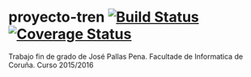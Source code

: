 # proyecto-tren [![Build Status](https://travis-ci.org/josepallas2/proyecto-tren.svg?branch=master)](https://travis-ci.org/josepallas2/proyecto-tren) [![Coverage Status](https://coveralls.io/repos/github/josepallas2/proyecto-tren/badge.svg?branch=master)](https://coveralls.io/github/josepallas2/proyecto-tren?branch=master)
Trabajo fin de grado de José Pallas Pena. Facultade de Informatica de Coruña. Curso 2015/2016
